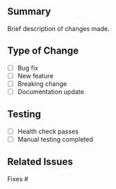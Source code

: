 ## Summary
Brief description of changes made.

## Type of Change
- [ ] Bug fix
- [ ] New feature
- [ ] Breaking change
- [ ] Documentation update

## Testing
- [ ] Health check passes
- [ ] Manual testing completed

## Related Issues
Fixes #
